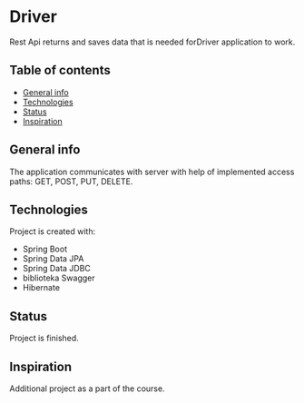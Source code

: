 # Driver
Rest Api returns and saves data that is needed forDriver application to work.

## Table of contents
* [General info](#general-info)
* [Technologies](#technologies)
* [Status](#status)
* [Inspiration](#inspiration)

## General info
 The application communicates with server with help of implemented access paths: GET, POST, PUT, DELETE.

## Technologies
Project is created with: 
* Spring Boot
* Spring Data JPA
* Spring Data JDBC
* biblioteka Swagger
* Hibernate

## Status
Project is finished.

## Inspiration
Additional project as a part of the course.
